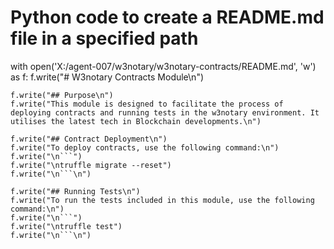 # Python code to create a README.md file in a specified path
with open('X:/agent-007/w3notary/w3notary-contracts/README.md', 'w') as f:
    f.write("# W3notary Contracts Module\n")

    f.write("## Purpose\n")
    f.write("This module is designed to facilitate the process of deploying contracts and running tests in the w3notary environment. It utilises the latest tech in Blockchain developments.\n")

    f.write("## Contract Deployment\n")
    f.write("To deploy contracts, use the following command:\n")
    f.write("\n```")
    f.write("\ntruffle migrate --reset")
    f.write("\n```\n")

    f.write("## Running Tests\n")
    f.write("To run the tests included in this module, use the following command:\n")
    f.write("\n```")
    f.write("\ntruffle test")
    f.write("\n```\n")